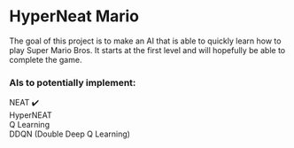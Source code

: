 # HyperNeat Mario
The goal of this project is to make an AI that is able to quickly learn how to play Super Mario Bros. It starts at the first level and will hopefully be able to complete the game.

### AIs to potentially implement: <br />
NEAT :heavy_check_mark:	<br />
HyperNEAT <br />
Q Learning <br />
DDQN (Double Deep Q Learning) <br />
